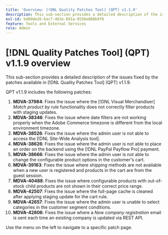 ```yaml
---
title: 'Overview: [!DNL Quality Patches Tool] (QPT) v1.1.9'
description: This sub-section provides a detailed description of the issues fixed by the patches available in [!DNL Quality Patches Tool] (QPT) v1.1.9.
exl-id: bd89de26-6ac7-463e-891a-9550e888b9f8
feature: Tools and External Services
role: Admin
---
```

# [!DNL Quality Patches Tool] (QPT) v1.1.9 overview

This sub-section provides a detailed description of the issues fixed by the patches available in [!DNL Quality Patches Tool] (QPT) v1.1.9.

QPT v1.1.9 includes the following patches:

1. **MDVA-37984**: Fixes the issue where the [!DNL Visual Merchandiser] *Match product by rule* functionality does not correctly filter products with staging updates.
1. **MDVA-38346**: Fixes the issue where date filters are not working properly when the Adobe Commerce timezone is different from the local environment timezone.
1. **MDVA-38526**: Fixes the issue where the admin user is not able to access the [!DNL Site-Wide Analysis tool].
1. **MDVA-38626**: Fixes the issue where the admin user is not able to place an order on the backend using the [!DNL PayPal Payflow Pro] payment.
1. **MDVA-38666**: Fixes the issue where the admin user is not able to change the configurable product options in the customer's cart.
1. **MDVA-39163**: Fixes the issue where shipping methods are not available when a new user is registered and products in the cart are from the guest session.
1. **MDVA-40488**: Fixes the issue where configurable products with out-of-stock child products are not shown in their correct price range.
1. **MDVA-42507**: Fixes the issue where the full-page cache is cleaned after applying staging update for the cart rule.
1. **MDVA-42657**: Fixes the issue where the admin user is unable to select categories in the customer segment conditions.
1. **MDVA-42806**: Fixes the issue where a *New company registration* email is sent each time an existing company is updated via REST API.

Use the menu on the left to navigate to a specific patch page.
